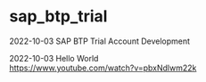 # sap_btp_trial
2022-10-03 SAP BTP Trial Account Development

2022-10-03 Hello World  
https://www.youtube.com/watch?v=pbxNdlwm22k  
